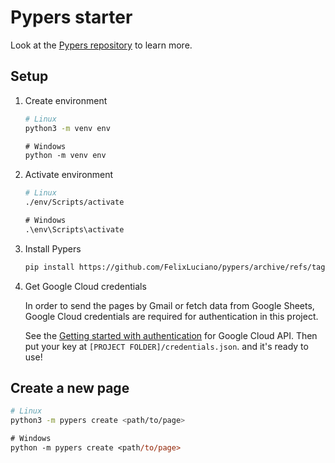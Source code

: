 # Pypers starter

Look at the [Pypers repository](https://github.com/FelixLuciano/pypers) to learn more.

## Setup

1. Create environment
    ```bash
    # Linux
    python3 -m venv env
    ```

    ```ps
    # Windows
    python -m venv env
    ```

1. Activate environment
    ```bash
    # Linux
    ./env/Scripts/activate
    ```

    ```ps
    # Windows
    .\env\Scripts\activate
    ```

2. Install Pypers
    ```bash
    pip install https://github.com/FelixLuciano/pypers/archive/refs/tags/1.0.0.tar.gz
    ```

3. Get Google Cloud credentials

    In order to send the pages by Gmail or fetch data from Google Sheets, Google Cloud credentials are required for authentication in this project.

    See the [Getting started with authentication](https://cloud.google.com/docs/authentication/getting-started) for Google Cloud API. Then put your key at `[PROJECT FOLDER]/credentials.json`. and it's ready to use!

## Create a new page

```bash
# Linux
python3 -m pypers create <path/to/page>
```

```ps
# Windows
python -m pypers create <path/to/page>
```
